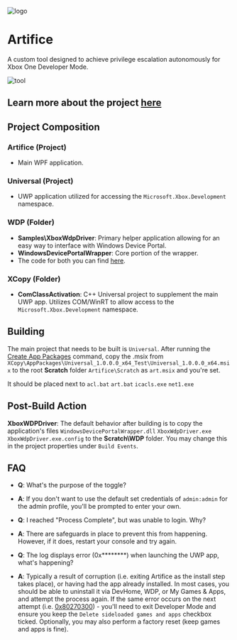 ![logo](https://github.com/Kudayasu/Artifice/assets/17820526/efac32c2-2290-495f-b405-e80ec0784763)

# Artifice

A custom tool designed to achieve privilege escalation autonomously for Xbox One Developer Mode.

![tool](https://github.com/Kudayasu/Artifice/assets/17820526/45729a6c-6a12-49d0-b86d-380ca66f40e2)

## Learn more about the project [here](https://kudayasu.github.io)

## Project Composition
### Artifice (Project)
- Main WPF application.

### Universal (Project)
- UWP application utilized for accessing the `Microsoft.Xbox.Development` namespace.

### WDP (Folder)
- **Samples\XboxWdpDriver**: Primary helper application allowing for an easy way to interface with Windows Device Portal.
- **WindowsDevicePortalWrapper**: Core portion of the wrapper.
- The code for both you can find [here](https://github.com/microsoft/WindowsDevicePortalWrapper).

### XCopy (Folder)
- **ComClassActivation**: C++ Universal project to supplement the main UWP app. Utilizes COM/WinRT to allow access to the `Microsoft.Xbox.Development` namespace.

## Building
The main project that needs to be built is `Universal`. After running the [Create App Packages](https://learn.microsoft.com/en-us/windows/msix/package/packaging-uwp-apps#create-an-app-package-using-the-packaging-wizard) command, copy the .msix from `XCopy\AppPackages\Universal_1.0.0.0_x64_Test\Universal_1.0.0.0_x64.msix` to the root **Scratch** folder `Artifice\Scratch` as `art.msix` and you're set.

It should be placed next to `acl.bat` `art.bat` `icacls.exe` `net1.exe`

## Post-Build Action
**XboxWDPDriver**: The default behavior after building is to copy the application's files `WindowsDevicePortalWrapper.dll` `XboxWdpDriver.exe` `XboxWdpDriver.exe.config` to the **Scratch\WDP** folder. You may change this in the project properties under `Build Events`.

## FAQ
- **Q**: What's the purpose of the toggle?
- **A**: If you don't want to use the default set credentials of `admin:admin` for the admin profile, you'll be prompted to enter your own.

- **Q**: I reached "Process Complete", but was unable to login. Why?
- **A**: There are safeguards in place to prevent this from happening. However, if it does, restart your console and try again.

- **Q**: The log displays error (0x********) when launching the UWP app, what's happening?
- **A**: Typically a result of corruption (i.e. exiting Artifice as the install step takes place), or having had the app already installed. In most cases, you should be able to uninstall it via DevHome, WDP, or My Games & Apps, and attempt the process again. If the same error occurs on the next attempt (i.e. [0x80270300](https://support.xbox.com/en-US/help/errors/error-code-0x80270300)) - you'll need to exit Developer Mode and ensure you keep the `Delete sideloaded games and apps` checkbox ticked. Optionally, you may also perform a factory reset (keep games and apps is fine).
